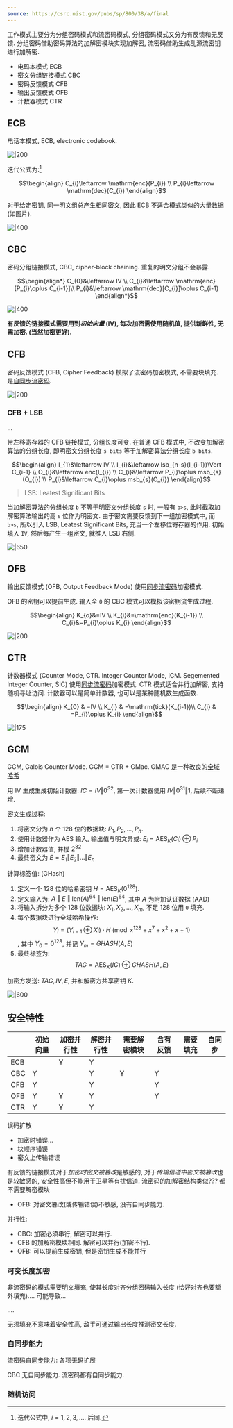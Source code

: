 ```yaml
---
source: https://csrc.nist.gov/pubs/sp/800/38/a/final
---
```


工作模式主要分为分组密码模式和流密码模式, 分组密码模式又分为有反馈和无反馈. 分组密码借助密码算法的加解密模块实现加解密, 流密码借助生成乱源流密钥进行加解密.

- 电码本模式 ECB
- 密文分组链接模式 CBC
- 密码反馈模式 CFB
- 输出反馈模式 OFB
- 计数器模式 CTR

## ECB

电话本模式, ECB, electronic codebook.

![|200](/attach/密码学_ECB链接模式.png) 

迭代公式为:[^1] 

$$\begin{align}
C_{i}\leftarrow \mathrm{enc}(P_{i})  \\
P_{i}\leftarrow \mathrm{dec}(C_{i})
\end{align}$$ 

对于给定密钥, 同一明文组总产生相同密文, 因此 ECB 不适合模式类似的大量数据 (如图片).

![|400](/attach/Pasted%20image%2020241028204229.png)

## CBC

密码分组链接模式, CBC, cipher-block chaining. 重复的明文分组不会暴露. 

$$\begin{align*}
C_{0}&\leftarrow IV \\
C_{i}&\leftarrow \mathrm{enc}[P_{i}\oplus C_{i-1}]\\
P_{i}&\leftarrow \mathrm{dec}[C_{i}]\oplus C_{i-1}
\end{align*}$$

![|400](/attach/密码学-CBC链接模式.png)

**有反馈的链接模式需要用到*初始向量* (IV), 每次加密需使用随机值, 提供新鲜性, 无需加密. (当然加密更好).**

## CFB

密码反馈模式 (CFB, Cipher Feedback) 模拟了流密码加密模式, 不需要块填充. 是[自同步流密码](../流密码与伪随机数/流密码与伪随机数.md).

![|200](/attach/密码学-CFB链接模式.png)

### CFB + LSB 

...

带左移寄存器的 CFB 链接模式, 分组长度可变. 在普通 CFB 模式中, 不改变加解密算法的分组长度, 即明密文分组长度 `s bits` 等于加解密算法分组长度 `b bits`.

$$\begin{align}
I_{1}&\leftarrow IV \\
I_{i}&\leftarrow lsb_{n-s}(I_{i-1})\Vert C_{i-1} \\
O_{i}&\leftarrow enc(I_{i}) \\
C_{i}&\leftarrow P_{i}\oplus msb_{s}(O_{i}) \\
P_{i}&\leftarrow C_{i}\oplus msb_{s}(O_{i})
\end{align}$$

> LSB: Leatest Significant Bits 

当加解密算法的分组长度 `b` 不等于明密文分组长度 `s` 时, 一般有 `b>s`, 此时截取加解密算法输出的高 `s` 位作为明密文. 由于密文需要反馈到下一组加密模式中, 而 `b>s`, 所以引入 LSB, Leatest Significant Bits, 充当一个左移位寄存器的作用. 初始填入 `IV`, 然后每产生一组密文, 就推入 LSB 右侧.

![|650](/attach/密码学-CFB链接模式-LSB.png)


## OFB

输出反馈模式 (OFB, Output Feedback Mode) 使用[同步流密码](../流密码与伪随机数/流密码与伪随机数.md)加密模式.

OFB 的密钥可以提前生成. 输入全 `0` 的 CBC 模式可以模拟该密钥流生成过程.

$$\begin{align}
K_{o}&=IV  \\
K_{i}&=\mathrm{enc}(K_{i-1}) \\
C_{i}&=P_{i}\oplus K_{i}
\end{align}$$

![|200](/attach/密码学-OFB链接模式.png)

## CTR

计数器模式 (Counter Mode, CTR. Integer Counter Mode, ICM. Segemented Integer Counter, SIC) 使用[同步流密码](../流密码与伪随机数/流密码与伪随机数.md)加密模式. CTR 模式适合并行加解密, 支持随机寻址访问. 计数器可以是简单计数器, 也可以是某种随机数生成函数.

$$\begin{align}
K_{0} & =IV  \\
K_{i} & =\mathrm{tick}(K_{i-1})\\ 
C_{i} & =P_{i}\oplus K_{i}
\end{align}$$

![|175](/attach/密码学-CTR链接模式2.png)

## GCM

GCM, Galois Counter Mode. GCM = CTR + GMac. GMAC 是一种改良的[全域哈希](Security/密码学/消息摘要/消息认证码/UMAC.md)

用 IV 生成生成初始计数器: $IC=IV\Vert 0^{32}$, 第一次计数器使用 $IV\Vert {0}^{31}\Vert 1$, 后续不断递增.

密文生成过程:
1. 将密文分为 $n$ 个 128 位的数据块: $P_1, P_2, ..., P_n$.
2. 使用计数器作为 AES 输入, 输出值与明文异或: ${} E_{i}=\mathrm{AES}_{K}(C_{i})\oplus P_{i} {}$
3. 增加计数器值, 并模 $2^{32}$
4. 最终密文为 $E=E_{1}\Vert E_{2}\Vert \dots\Vert E_{n}$

计算标签值: (GHash)
1. 定义一个 128 位的哈希密钥 $H = \text{AES}_K(0^{128})$.
2. 定义输入为: $A\ \Vert\ E\ \Vert\ \text{len}(A)^{64}\ \Vert\ \text{len}(E)^{64}$, 其中 $A$ 为附加认证数据 (AAD)
3. 将输入拆分为多个 128 位数据块: $X_1, X_2, ..., X_m$, 不足 128 位用 `0` 填充.
4. 每个数据块进行全域哈希操作: $$Y_{i}=(Y_{i-1}\oplus X_{i})\cdot H\pmod{x^{128}+x^{7}+x^{2}+x+1}$$, 其中 $Y_{0}=0^{128}$, 并记 ${} Y_{m}=GHASH(A,E) {}$
5. 最终标签为: $$TAG=\text{AES}_{K}(IC)\oplus GHASH(A,E)$$

加密方发送: $TAG, IV, E$, 并和解密方共享密钥 $K$.

![|600](attach/AES128-GCM.png)


## 安全特性

|         | 初始向量 | 加密并行性 | 解密并行性 | 需要解密模块 | 含有反馈 | 需要填充 | 自同步 |
| --- | -------- | ---------- | ---------- | ------------ | -------- | -------- | ------ |
| ECB          |           | Y          | Y            |        |          |        |
| CBC | Y        |        | Y          | Y            | Y        |          |        |
| CFB | Y        |           | Y          |            | Y        |          |        |
| OFB | Y        | Y          | Y          |             | Y        |          |        |
| CTR | Y        | Y          | Y          |             |         |          |        |

误码扩散
- 加密时错误...
- 块顺序错误
- 密文上传输错误

有反馈的链接模式对于*加密时密文被篡改*是敏感的, 对于*传输信道中密文被篡改*也是较敏感的, 安全性高但不能用于卫星等有扰信道.
流密码的加解密结构类似??? 都不需要解密模块
- OFB: 对密文篡改(或传输错误)不敏感, 没有自同步能力.

并行性:
- CBC: 加密必须串行, 解密可以并行.
- CFB 的加解密模块相同. 解密可以并行(加密不行).
- OFB: 可以提前生成密钥, 但是密钥生成不能并行

### 可变长度加密

非流密码的模式需要[明文填充](填充.md), 使其长度对齐分组密码输入长度 (恰好对齐也要额外填充).... 可能导致...

....

无须填充不意味着安全性高, 敌手可通过输出长度推测密文长度.

### 自同步能力

[流密码自同步能力](../流密码与伪随机数/流密码与伪随机数.md): 各项无码扩展

CBC 无自同步能力. 流密码都有自同步能力.

### 随机访问


[^1]: 迭代公式中, $i=1,2,3,\dots$. 后同.